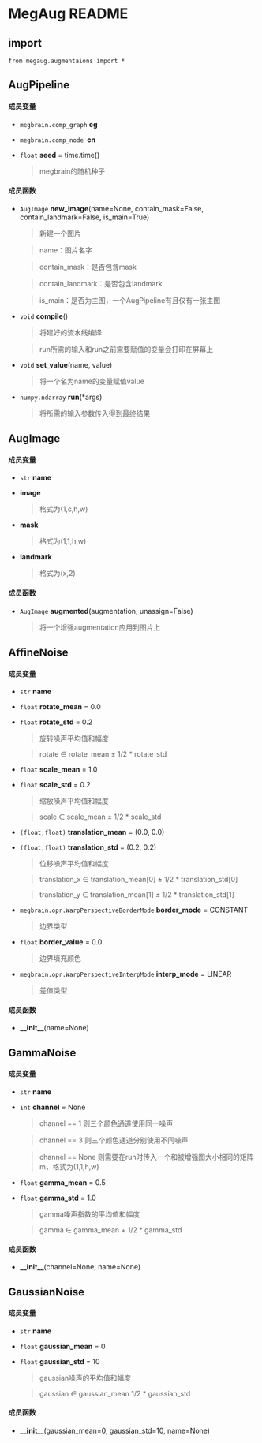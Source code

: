 # MegAug README

## import
```
from megaug.augmentaions import *
```


## AugPipeline
#### 成员变量
* `megbrain.comp_graph` **cg**

* `megbrain.comp_node `**cn**
    
* `float` **seed** = time.time()

    > megbrain的随机种子

#### 成员函数
* `AugImage` **new_image**(name=None, contain_mask=False, contain_landmark=False, is_main=True)

    > 新建一个图片
    
    > name：图片名字
    
    > contain_mask：是否包含mask
    
    > contain_landmark：是否包含landmark
    
    > is_main：是否为主图，一个AugPipeline有且仅有一张主图

* `void` **compile**()

    > 将建好的流水线编译
    
    > run所需的输入和run之前需要赋值的变量会打印在屏幕上

* `void` **set_value**(name, value)

    > 将一个名为name的变量赋值value

* `numpy.ndarray` **run**(*args)

    > 将所需的输入参数传入得到最终结果


## AugImage
#### 成员变量
* `str` **name**

* **image**

    > 格式为(1,c,h,w)

* **mask**

    > 格式为(1,1,h,w)

* **landmark**
    
    > 格式为(x,2)

#### 成员函数
* `AugImage` **augmented**(augmentation, unassign=False)

    > 将一个增强augmentation应用到图片上


## AffineNoise
#### 成员变量
* `str` **name**
* `float` **rotate_mean** = 0.0
* `float` **rotate_std** = 0.2
    
    > 旋转噪声平均值和幅度

    > rotate ∈ rotate_mean ± 1/2 * rotate_std

* `float` **scale_mean** = 1.0
* `float` **scale_std** = 0.2

    > 缩放噪声平均值和幅度
    
    > scale ∈ scale_mean ± 1/2 * scale_std

* `(float,float)` **translation_mean** = (0.0, 0.0)
* `(float,float)` **translation_std** = (0.2, 0.2)

    > 位移噪声平均值和幅度
    
    > translation_x ∈ translation_mean[0] ± 1/2 * translation_std[0]
    
    > translation_y ∈ translation_mean[1] ± 1/2 * translation_std[1]

* `megbrain.opr.WarpPerspectiveBorderMode` **border_mode** = CONSTANT

    > 边界类型

* `float` **border_value** = 0.0

    > 边界填充颜色

* `megbrain.opr.WarpPerspectiveInterpMode` **interp_mode** = LINEAR

    > 差值类型

#### 成员函数
* **\_\_init\_\_**(name=None)


## GammaNoise
#### 成员变量
* `str` **name**
* `int` **channel** = None

    > channel == 1 则三个颜色通道使用同一噪声
    
    > channel == 3 则三个颜色通道分别使用不同噪声
    
    > channel == None 则需要在run时传入一个和被增强图大小相同的矩阵m，格式为(1,1,h,w)

* `float` **gamma_mean** = 0.5
* `float` **gamma_std** = 1.0

    > gamma噪声指数的平均值和幅度
    
    > gamma ∈ gamma_mean + 1/2 * gamma_std
    
#### 成员函数
* **\_\_init\_\_**(channel=None, name=None)


## GaussianNoise
#### 成员变量
* `str` **name**
* `float` **gaussian_mean** = 0
* `float` **gaussian_std** = 10

    > gaussian噪声的平均值和幅度
    
    > gaussian ∈ gaussian_mean 1/2 * gaussian_std

#### 成员函数
* **\_\_init\_\_**(gaussian_mean=0, gaussian_std=10, name=None)


